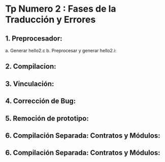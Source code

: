 # Tp Numero 2 : Fases de la Traducción y Errores

## 1. Preprocesador:

a. Generar hello2.c
b. Preprocesar y generar hello2.i:


## 2. Compilacion:



## 3. Vinculación:


## 4. Corrección de Bug:



## 5. Remoción de prototipo:



## 6. Compilación Separada: Contratos y Módulos:



## 6. Compilación Separada: Contratos y Módulos:

